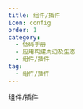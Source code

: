 ```yaml
---
title: 组件/插件
icon: config
order: 1
category:
  - 低码手册
  - 应用构建周边及生态
  - 组件/插件
tag:
  - 组件/插件
---
```


组件/插件




